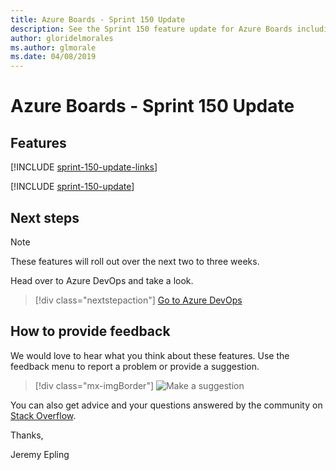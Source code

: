 ```yaml
---
title: Azure Boards - Sprint 150 Update
description: See the Sprint 150 feature update for Azure Boards including next steps.
author: gloridelmorales
ms.author: glmorale
ms.date: 04/08/2019
---
```


# Azure Boards - Sprint 150 Update

## Features

[!INCLUDE [sprint-150-update-links](../includes/boards/sprint-150-update-links.md)]

[!INCLUDE [sprint-150-update](../includes/boards/sprint-150-update.md)]

## Next steps

> [!NOTE]
> These features will roll out over the next two to three weeks.

Head over to Azure DevOps and take a look.

> [!div class="nextstepaction"]
> [Go to Azure DevOps](https://go.microsoft.com/fwlink/?LinkId=307137&campaign=o~msft~docs~product-vsts~release-notes)

## How to provide feedback

We would love to hear what you think about these features. Use the feedback menu to report a problem or provide a suggestion.

> [!div class="mx-imgBorder"]
> ![Make a suggestion](../../media/make-a-suggestion.png)

You can also get advice and your questions answered by the community on [Stack Overflow](https://stackoverflow.com/questions/tagged/azure-devops).

Thanks,

Jeremy Epling
